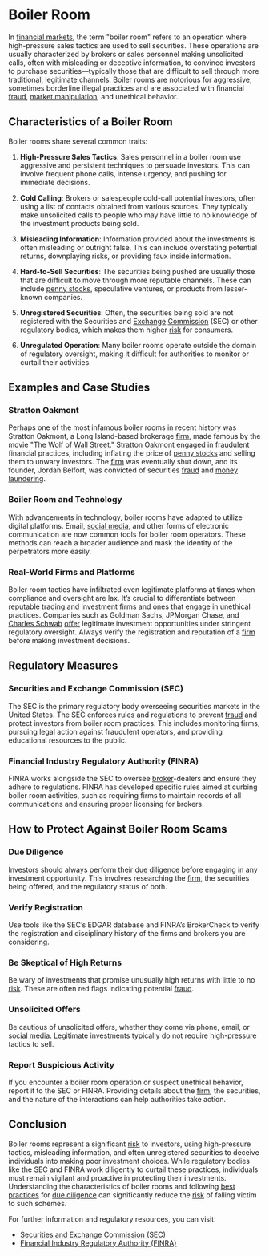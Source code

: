 # Boiler Room

In [financial markets](../f/financial_market.md), the term "boiler room" refers to an operation where high-pressure sales tactics are used to sell securities. These operations are usually characterized by brokers or sales personnel making unsolicited calls, often with misleading or deceptive information, to convince investors to purchase securities—typically those that are difficult to sell through more traditional, legitimate channels. Boiler rooms are notorious for aggressive, sometimes borderline illegal practices and are associated with financial [fraud](../f/fraud.md), [market manipulation](../m/market_manipulation.md), and unethical behavior.

## Characteristics of a Boiler Room

Boiler rooms share several common traits:

1. **High-Pressure Sales Tactics**: Sales personnel in a boiler room use aggressive and persistent techniques to persuade investors. This can involve frequent phone calls, intense urgency, and pushing for immediate decisions.

2. **Cold Calling**: Brokers or salespeople cold-call potential investors, often using a list of contacts obtained from various sources. They typically make unsolicited calls to people who may have little to no knowledge of the investment products being sold.

3. **Misleading Information**: Information provided about the investments is often misleading or outright false. This can include overstating potential returns, downplaying risks, or providing faux inside information.

4. **Hard-to-Sell Securities**: The securities being pushed are usually those that are difficult to move through more reputable channels. These can include [penny stocks](../p/penny_stocks.md), speculative ventures, or products from lesser-known companies.

5. **Unregistered Securities**: Often, the securities being sold are not registered with the Securities and [Exchange](../e/exchange.md) [Commission](../c/commission.md) (SEC) or other regulatory bodies, which makes them higher [risk](../r/risk.md) for consumers.

6. **Unregulated Operation**: Many boiler rooms operate outside the domain of regulatory oversight, making it difficult for authorities to monitor or curtail their activities.

## Examples and Case Studies

### Stratton Oakmont

Perhaps one of the most infamous boiler rooms in recent history was Stratton Oakmont, a Long Island-based brokerage [firm](../f/firm.md), made famous by the movie "The Wolf of [Wall Street](../w/wall_street.md)." Stratton Oakmont engaged in fraudulent financial practices, including inflating the price of [penny stocks](../p/penny_stocks.md) and selling them to unwary investors. The [firm](../f/firm.md) was eventually shut down, and its founder, Jordan Belfort, was convicted of securities [fraud](../f/fraud.md) and [money laundering](../m/money_laundering.md).

### Boiler Room and Technology

With advancements in technology, boiler rooms have adapted to utilize digital platforms. Email, [social media](../s/social_media.md), and other forms of electronic communication are now common tools for boiler room operators. These methods can reach a broader audience and mask the identity of the perpetrators more easily.

### Real-World Firms and Platforms

Boiler room tactics have infiltrated even legitimate platforms at times when compliance and oversight are lax. It’s crucial to differentiate between reputable trading and investment firms and ones that engage in unethical practices. Companies such as Goldman Sachs, JPMorgan Chase, and [Charles Schwab](../c/charles_schwab.md) [offer](../o/offer.md) legitimate investment opportunities under stringent regulatory oversight. Always verify the registration and reputation of a [firm](../f/firm.md) before making investment decisions.

## Regulatory Measures

### Securities and Exchange Commission (SEC)

The SEC is the primary regulatory body overseeing securities markets in the United States. The SEC enforces rules and regulations to prevent [fraud](../f/fraud.md) and protect investors from boiler room practices. This includes monitoring firms, pursuing legal action against fraudulent operators, and providing educational resources to the public.

### Financial Industry Regulatory Authority (FINRA)

FINRA works alongside the SEC to oversee [broker](../b/broker.md)-dealers and ensure they adhere to regulations. FINRA has developed specific rules aimed at curbing boiler room activities, such as requiring firms to maintain records of all communications and ensuring proper licensing for brokers.

## How to Protect Against Boiler Room Scams

### Due Diligence

Investors should always perform their [due diligence](../d/due_diligence.md) before engaging in any investment opportunity. This involves researching the [firm](../f/firm.md), the securities being offered, and the regulatory status of both.

### Verify Registration

Use tools like the SEC’s EDGAR database and FINRA’s BrokerCheck to verify the registration and disciplinary history of the firms and brokers you are considering.

### Be Skeptical of High Returns

Be wary of investments that promise unusually high returns with little to no [risk](../r/risk.md). These are often red flags indicating potential [fraud](../f/fraud.md).

### Unsolicited Offers

Be cautious of unsolicited offers, whether they come via phone, email, or [social media](../s/social_media.md). Legitimate investments typically do not require high-pressure tactics to sell.

### Report Suspicious Activity

If you encounter a boiler room operation or suspect unethical behavior, report it to the SEC or FINRA. Providing details about the [firm](../f/firm.md), the securities, and the nature of the interactions can help authorities take action.

## Conclusion

Boiler rooms represent a significant [risk](../r/risk.md) to investors, using high-pressure tactics, misleading information, and often unregistered securities to deceive individuals into making poor investment choices. While regulatory bodies like the SEC and FINRA work diligently to curtail these practices, individuals must remain vigilant and proactive in protecting their investments. Understanding the characteristics of boiler rooms and following [best practices](../b/best_practices.md) for [due diligence](../d/due_diligence.md) can significantly reduce the [risk](../r/risk.md) of falling victim to such schemes.

For further information and regulatory resources, you can visit:
- [Securities and Exchange Commission (SEC)](https://www.sec.gov)
- [Financial Industry Regulatory Authority (FINRA)](https://www.finra.org)